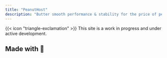 ```yaml
---
title: "PeanutHost"
description: "Butter smooth performance & stability for the price of peanuts."
---
```


<div class="flex px-4 py-2 mb-8 text-base rounded-md bg-primary-100 dark:bg-primary-900">
  <span class="flex items-center ltr:pr-3 rtl:pl-3 text-primary-400">
    {{< icon "triangle-exclamation" >}}
  </span>
  <span class="flex items-center justify-between grow dark:text-neutral-300">
    <span class="prose dark:prose-invert">This site is a work in progress and under active development.</span>
  </span>
</div>

## Made with 🧡
